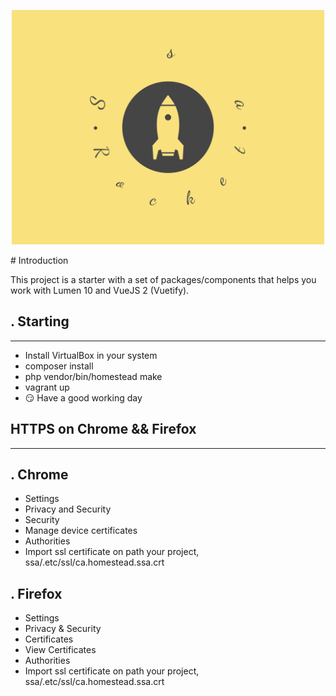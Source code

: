 <p align="center">
<img src=".github/ssa-logo.png" alt="drawing" width="500"/>
</p>
# Introduction

This project is a starter with a set of packages/components that helps you work with Lumen 10 and VueJS 2 (Vuetify).

. Starting
- 
---

- Install VirtualBox in your system
- composer install
- php vendor/bin/homestead make
- vagrant up
- :smirk: Have a good working day

HTTPS on Chrome && Firefox
- 
---
. Chrome
- 

- Settings
- Privacy and Security
- Security
- Manage device certificates
- Authorities
- Import ssl certificate on path your project, ssa/.etc/ssl/ca.homestead.ssa.crt

. Firefox
- 

- Settings
- Privacy & Security
- Certificates
- View Certificates
- Authorities
- Import ssl certificate on path your project, ssa/.etc/ssl/ca.homestead.ssa.crt